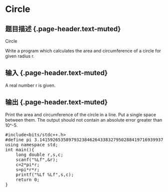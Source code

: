 # Circle

## 题目描述 {.page-header.text-muted}

<div class="content">
  <p>
    Circle
  </p>
  
  <p>
    Write a program which calculates the area and circumference of a circle for given radius r.
  </p>
</div>

## 输入 {.page-header.text-muted}

<div class="content">
  A real number r is given.
</div>

## 输出 {.page-header.text-muted}

<div class="content">
  Print the area and circumference of the circle in a line. Put a single space between them. The output should not contain an absolute error greater than 10^-5.
</div>

<pre class="EnlighterJSRAW" data-enlighter-language="c">#include&lt;bits/stdc++.h&gt;
#define pi 3.14159265358979323846264338327950288419716939937510
using namespace std;
int main(){
	long double r,s,c;
	scanf("%Lf",&r);
	c=2*pi*r;
	s=pi*r*r;
	printf("%Lf %Lf",s,c);
	return 0;
}</pre>

&nbsp;
